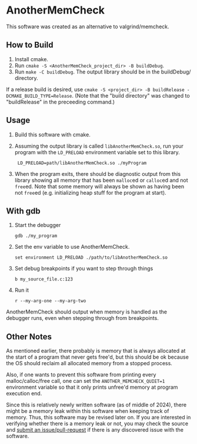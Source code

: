 # AnotherMemCheck

This software was created as an alternative to valgrind/memcheck.

## How to Build

1. Install cmake.
2. Run `cmake -S <AnotherMemCheck_project_dir> -B buildDebug`.
3. Run `make -C buildDebug`. The output library should be in the buildDebug/
   directory.

If a release build is desired, use `cmake -S <project_dir> -B buildRelease
-DCMAKE_BUILD_TYPE=Release`. (Note that the "build directory" was changed to
"buildRelease" in the preceeding command.)

## Usage

1. Build this software with cmake.
2. Assuming the output library is called `libAnotherMemCheck.so`, run your
   program with the `LD_PRELOAD` environment variable set to this library.

        LD_PRELOAD=path/libAnotherMemCheck.so ./myProgram

3. When the program exits, there should be diagnostic output from this library
   showing all memory that has been `malloc`ed or `calloc`ed and not `free`ed.
   Note that some memory will always be shown as having been not `free`ed (e.g.
   initializing heap stuff for the program at start).

## With gdb

1. Start the debugger
    ```
    gdb ./my_program
    ```

2. Set the env variable to use AnotherMemCheck.
    ```
    set environment LD_PRELOAD ./path/to/libAnotherMemCheck.so
    ```

3. Set debug breakpoints if you want to step through things
    ```
    b my_source_file.c:123
    ```

4. Run it
    ```
    r --my-arg-one --my-arg-two
    ```

AnotherMemCheck should output when memory is handled as the debugger runs, even
when stepping through from breakpoints.

## Other Notes

As mentioned earlier, there probably is memory that is always allocated at the
start of a program that never gets free'd, but this should be ok because the OS
should reclaim all allocated memory from a stopped process.

Also, if one wants to prevent this software from printing every
malloc/calloc/free call, one can set the `ANOTHER_MEMCHECK_QUIET=1` environment
variable so that it only prints unfree'd memory at program execution end.

Since this is relatively newly written software (as of middle of 2024), there
might be a memory leak within this software when keeping track of memory. Thus,
this software may be revised later on. If you are interested in verifying
whether there is a memory leak or not, you may check the source and [submit an
issue/pull-request](https://github.com/Stephen-Seo/AnotherMemCheck/issues) if
there is any discovered issue with the software.
